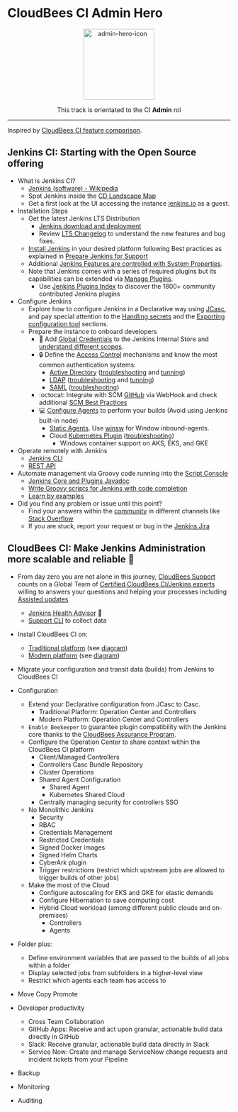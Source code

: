 # CloudBees CI Admin Hero

<p align="center">
  <img alt="admin-hero-icon" src="https://www.jenkins.io/images/logos/jenkins-is-the-way/jenkins-is-the-way.png" height="160" />
  <p align="center">This track is orientated to the CI <strong>Admin</strong> rol</p>
</p>

---

Inspired by [CloudBees CI feature comparison](https://docs.cloudbees.com/docs/cloudbees-ci/latest/feature-definition).

## Jenkins CI: Starting with the Open Source offering

* What is Jenkins CI?
  * [Jenkins (software) - Wikipedia](https://en.wikipedia.org/wiki/Jenkins_(software))
  * Spot Jenkins inside the [CD Landscape Map](https://landscape.cd.foundation/)
  * Get a first look at the UI accessing the instance [jenkins.io](https://ci.jenkins.io/) as a guest.
* Installation Steps
  * Get the latest Jenkins LTS Distribution
    * [Jenkins download and deployment](https://www.jenkins.io/download/)
    * Review [LTS Changelog](https://www.jenkins.io/changelog-stable/) to understand the new features and bug fixes.
  * [Install Jenkins](https://www.jenkins.io/doc/book/installing/) in your desired platform following Best practices as explained in [Prepare Jenkins for Support](https://docs.cloudbees.com/docs/cloudbees-ci-kb/latest/best-practices/prepare-jenkins-for-support)
  * Additional [Jenkins Features are controlled with System Properties](https://www.jenkins.io/doc/book/managing/system-properties/).
  * Note that Jenkins comes with a series of required plugins but its capabilities can be extended via [Manage Plugins](https://www.jenkins.io/doc/book/managing/plugins/).
    * Use [Jenkins Plugins Index](https://plugins.jenkins.io/) to discover the 1800+ community contributed Jenkins plugins
* Configure Jenkins
  * Explore how to configure Jenkins in a Declarative way using [JCasc](https://github.com/jenkinsci/configuration-as-code-plugin), and pay special attention to the [Handling secrets](https://github.com/jenkinsci/configuration-as-code-plugin/blob/master/docs/features/secrets.adoc) and the [Exporting configuration tool](https://github.com/jenkinsci/configuration-as-code-plugin/blob/master/docs/features/configExport.md) sections.
  * Prepare the instance to onboard developers
    * 🔑 Add [Global Credentials](https://www.jenkins.io/doc/book/using/using-credentials/#adding-new-global-credentials) to the Jenkins Internal Store and [understand different scopes](https://github.com/jenkinsci/credentials-plugin/blob/master/docs/user.adoc#credentials-scopes).
    * 🔒 Define the [Access Control](https://www.jenkins.io/doc/book/security/managing-security/#access-control) mechanisms and know the most common authentication systems:
      * [Active Directory](https://plugins.jenkins.io/active-directory/) ([troubleshooting](https://docs.cloudbees.com/docs/cloudbees-ci-kb/latest/troubleshooting-guides/cannot-make-my-ad-configuration-to-work) and [tunning](https://docs.cloudbees.com/docs/cloudbees-ci-kb/latest/troubleshooting-guides/the-log-in-with-ad-plugin-is-very-slow))
      * [LDAP](https://plugins.jenkins.io/ldap/) ([troubleshooting](https://docs.cloudbees.com/docs/cloudbees-ci-kb/latest/troubleshooting-guides/cannot-make-my-ldap-configuration-to-work) and [tunning](https://docs.cloudbees.com/docs/cloudbees-ci-kb/latest/troubleshooting-guides/the-log-in-with-ldap-plugin-is-very-slow))
      * [SAML](https://plugins.jenkins.io/saml/) ([troubleshooting](https://github.com/jenkinsci/saml-plugin/blob/main/doc/TROUBLESHOOTING.md))
    * :octocat: Integrate with SCM [GitHub](https://docs.cloudbees.com/docs/cloudbees-ci-kb/latest/client-and-managed-masters/github-webhook-configuration) via WebHook and check additional [SCM Best Practices](https://docs.cloudbees.com/docs/cloudbees-ci-kb/latest/best-practices/scm-best-practices)
    * 💻 [Configure Agents](https://www.jenkins.io/doc/book/managing/nodes/#managing-nodes) to perform your builds (Avoid using Jenkins built-in node)
      * [Static Agents](https://docs.cloudbees.com/docs/cloudbees-ci/latest/cloud-admin-guide/agents#static-agents). Use [winsw](https://github.com/winsw/winsw) for Window inbound-agents.
      * Cloud [Kubernetes Plugin](https://plugins.jenkins.io/kubernetes/) ([troubleshooting](https://docs.cloudbees.com/docs/cloudbees-ci-kb/latest/required-data/required-data-kubernetes-cloud))
        * Windows container support on AKS, EKS, and GKE
* Operate remotely with Jenkins
  * [Jenkins CLI](https://www.jenkins.io/doc/book/managing/cli/)
  * [REST API](https://www.jenkins.io/doc/book/using/remote-access-api/)
* Automate management via Groovy code running into the [Script Console](https://www.jenkins.io/doc/book/managing/script-console/)
  * [Jenkins Core and Plugins Javadoc](https://javadoc.jenkins.io/)
  * [Write Groovy scripts for Jenkins with code completion](https://www.mdoninger.de/2011/11/07/write-groovy-scripts-for-jenkins-with-code-completion.html)
  * [Learn by examples](https://www.jenkins.io/doc/book/managing/script-console/#example-groovy-scripts)
* Did you find any problem or issue until this point?
  * Find your answers within the [community](https://community.jenkins.io/) in different channels like [Stack Overflow](https://stackoverflow.com/questions/tagged/jenkins)
  * If you are stuck, report your request or bug in the [Jenkins Jira](https://issues.jenkins.io/secure/Dashboard.jspa)

## CloudBees CI: Make Jenkins Administration more scalable and reliable 🚀

* From day zero you are not alone in this journey, [CloudBees Support](https://support.cloudbees.com/hc/en-us) counts on a Global Team of [Certified CloudBees CI/Jenkins experts](https://www.cloudbees.com/cloudbees-university/training-certifications) willing to answers your questions and helping your processes including [Assisted updates](https://docs.cloudbees.com/docs/cloudbees-ci-kb/latest/required-data/required-data-upgrade-a-jenkins-instance)
  * [Jenkins Health Advisor](https://plugins.jenkins.io/cloudbees-jenkins-advisor/) 🏥
  * [Support CLI](https://docs.cloudbees.com/docs/cbsupport/latest/) to collect data
* Install CloudBees CI on:
  * [Traditional platform](https://docs.cloudbees.com/docs/cloudbees-ci/latest/architecture/ci-trad) (see [diagram](https://docs.cloudbees.com/docs/cloudbees-ci/latest/architecture/_images/cloudbees-ci-traditional-arch.574b6fc.svg))
  * [Modern platform](https://docs.cloudbees.com/docs/cloudbees-ci/latest/architecture/ci-cloud) (see [diagram](https://docs.cloudbees.com/docs/cloudbees-ci/latest/architecture/_images/k8s-ci-architecture.31527cd.svg))

* Migrate your configuration and transit data (builds) from Jenkins to CloudBees CI

* Configuration

  * Extend your Declarative configuration from JCasc to Casc.
    * Traditional Platform: Operation Center and Controllers
    * Modern Platform: Operation Center and Controllers
  * `Enable Beekeeper` to guarantee plugin compatibility with the Jenkins core thanks to the [CloudBees Assurance Program](https://docs.cloudbees.com/docs/admin-resources/latest/assurance-program/).
  * Configure the Operation Center to share context within the CloudBees CI platform
    * Client/Managed Controllers
    * Controllers Casc Bundle Repository
    * Cluster Operations
    * Shared Agent Configuration
      * Shared Agent
      * Kubernetes Shared Cloud
    * Centrally managing security for controllers SSO
  * No Monolithic Jenkins
    * Security
    * RBAC
    * Credentials Management
    * Restricted Credentials
    * Signed Docker images
    * Signed Helm Charts
    * CyberArk plugin
    * Trigger restrictions (restrict which upstream jobs are allowed to trigger builds of other jobs)
  * Make the most of the Cloud
    * Configure autoscaling for EKS and GKE for elastic demands
    * Configure Hibernation to save computing cost
    * Hybrid Cloud workload (among different public clouds and on-premises)
      * Controllers
      * Agents
* Folder plus:
  * Define environment variables that are passed to the builds of all jobs within a folder
  * Display selected jobs from subfolders in a higher-level view
  * Restrict which agents each team has access to

* Move Copy Promote



* Developer productivity
  * Cross Team Collaboration
  * GitHub Apps: Receive and act upon granular, actionable build data directly in GitHub
  * Slack: Receive granular, actionable build data directly in Slack
  * Service Now: Create and manage ServiceNow change requests and incident tickets from your Pipeline

* Backup
* Monitoring
* Auditing

